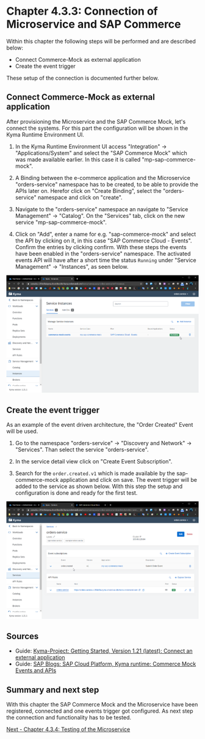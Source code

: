 # Chapter 4.3.3: Connection of Microservice and SAP Commerce

Within this chapter the following steps will be performed and are described below:

* Connect Commerce-Mock as external application
* Create the event trigger

These setup of the connection is documented further below.

## Connect Commerce-Mock as external application 

After provisioning the Microservice and the SAP Commerce Mock, let's  connect the systems. For this part the configuration will be shown in the Kyma Runtime Environment UI.

1. In the Kyma Runtime Environment UI access "Integration" -> "Applications/System" and select the "SAP Commerce Mock" which was made available earlier. In this case it is called "mp-sap-commerce-mock".

2. A Binding between the e-commerce application and the Microservice "orders-service" namespace has to be created, to be able to provide the APIs later on. Herefor click on "Create Binding", select the "orders-service" namespace and click on "create".

3. Navigate to the "orders-service" namespace an navigate to "Service Management" -> "Catalog". On the "Services" tab, click on the new service "mp-sap-commerce-mock". 

4. Click on "Add", enter a name for e.g. "sap-commerce-mock" and select the API by clicking on it, in this case "SAP Commerce Cloud - Events". Confirm the entries by clicking confirm. With these steps the events have been enabled in the "orders-service" namespace. The activated events API will have after a short time the status `Running` under "Service Management" -> "Instances", as seen below.

![](images/03_01_Connect_to_Commerce-Mock.png)


## Create the event trigger

As an example of the event driven architecture, the "Order Created" Event will be used.

1. Go to the namespace "orders-service" -> "Discovery and Network" -> "Services". Than select the service "orders-service". 

2. In the service detail view click on "Create Event Subscription".

3. Search for the `order.created.v1` which is made available by the sap-commerce-mock application and click on save. The event trigger will be added to the service as shown below. With this step the setup and configuration is done and ready for the first test.

![](images/03_02_Add_event_to_service.png)


## Sources

* Guide: [Kyma-Project: Getting Started, Version 1.21 (latest): Connect an external application](https://kyma-project.io/docs/root/getting-started#getting-started-connect-an-external-application)
* Guide: [SAP Blogs: SAP Cloud Platform, Kyma runtime: Commerce Mock Events and APIs](https://blogs.sap.com/2020/06/17/sap-cloud-platform-extension-factory-kyma-runtime-commerce-mock-events-and-apis/) 


## Summary and next step

With this chapter the SAP Commerce Mock and the Microservice have been registered, connected and one events trigger got configured. As next step the connection and functionality has to be tested.

[Next - Chapter 4.3.4: Testing of the Microservice](https://github.com/klouisbrother/ba-kyma-prototype/tree/main/4.3.4_testing)  